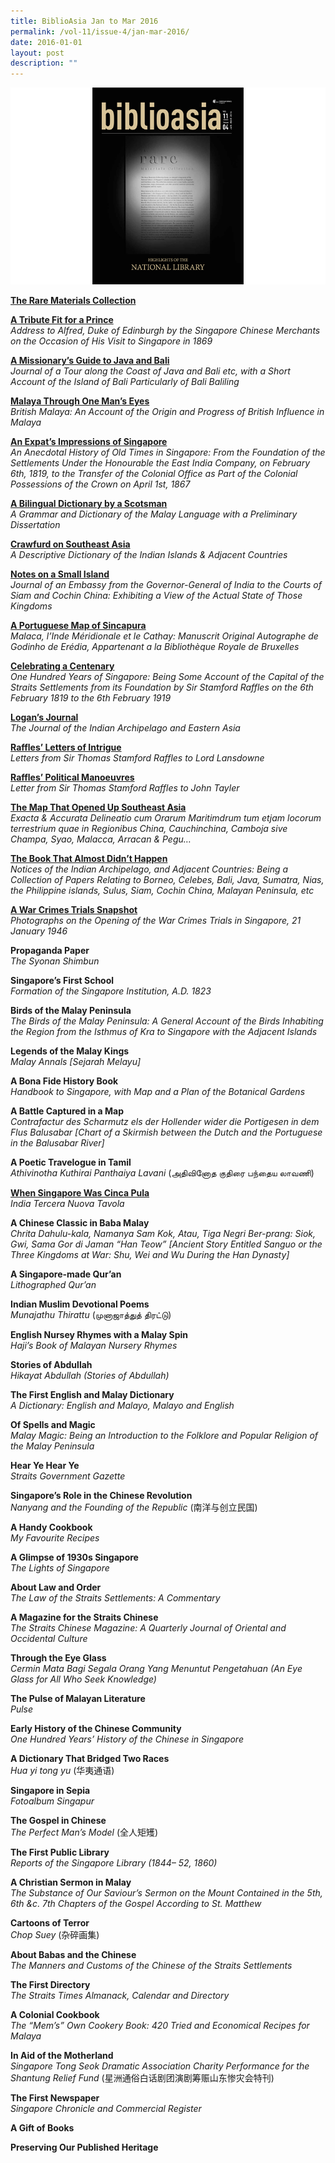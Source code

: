 ```yaml
---
title: BiblioAsia Jan to Mar 2016
permalink: /vol-11/issue-4/jan-mar-2016/
date: 2016-01-01
layout: post
description: ""
---
```

![Alt text for image on Isomer site](/images/vol-11-issue-4/ba11-4-1.jpg)

**[The Rare Materials Collection](/vol-11/issue-4/jan-mar-2016/rare-materials)**

**[A Tribute Fit for a Prince](/vol-11/issue-4/jan-mar-2016/alfred-duke-edinburgh)**<br>
*Address to Alfred, Duke of Edinburgh by the Singapore Chinese Merchants on the Occasion of His Visit to Singapore in 1869*

**[A Missionary’s Guide to Java and Bali](/vol-11/issue-4/jan-mar-2016/journal-java-bali-medhurst)**<br>
*Journal of a Tour along the Coast of Java and Bali etc, with a Short Account of the Island of Bali Particularly of Bali Baliling*

**[Malaya Through One Man’s Eyes](/vol-11/issue-4/jan-mar-2016/british-malaya-swettenham)**<br>
*British Malaya: An Account of the Origin and Progress of British Influence in Malaya*

**[An Expat’s Impressions of Singapore](/vol-11/issue-4/jan-mar-2016/history-singapore-buckley)**<br>
*An Anecdotal History of Old Times in Singapore: From the Foundation of the Settlements Under the Honourable the East India Company, on February 6th, 1819, to the Transfer of the Colonial Office as Part of the Colonial Possessions of the Crown on April 1st, 1867*

**[A Bilingual Dictionary by a Scotsman](/vol-11/issue-4/jan-mar-2016/malay-dictionary-crawfurd)**<br>
*A Grammar and Dictionary of the Malay Language with a Preliminary Dissertation*

**[Crawfurd on Southeast Asia](/vol-11/issue-4/jan-mar-2016/dictionary-indian-islands-crawfurd)**<br>
*A Descriptive Dictionary of the Indian Islands & Adjacent Countries*

**[Notes on a Small Island](/vol-11/issue-4/jan-mar-2016/journal-embassy-crawfurd)**<br>
*Journal of an Embassy from the Governor-General of India to the Courts of Siam and Cochin  China: Exhibiting a View of the Actual State of Those Kingdoms*

**[A Portuguese Map of Sincapura](/vol-11/issue-4/jan-mar-2016/portuguese-map-sincapura-janssen)**<br>
*Malaca, l’Inde Méridionale et le Cathay: Manuscrit Original Autographe de Godinho de Erédia, Appartenant a la Bibliothèque Royale de Bruxelles*

**[Celebrating a Centenary](/vol-11/issue-4/jan-mar-2016/one-hundred-years-singapore)**<br>
*One Hundred Years of Singapore: Being Some Account of the Capital of the Straits Settlements from its Foundation by Sir Stamford Raffles on the 6th February 1819 to the 6th February 1919*

**[Logan’s Journal](/vol-11/issue-4/jan-mar-2016/indian-archipelago-eastern-asia-logan-journal)**<br>
*The Journal of the Indian Archipelago and Eastern Asia*

**[Raffles’ Letters of Intrigue](/vol-11/issue-4/jan-mar-2016/letters-stamford-raffles-marquess-lansdowne)**<br>
*Letters from Sir Thomas Stamford Raffles to Lord Lansdowne*

**[Raffles’ Political Manoeuvres](/vol-11/issue-4/jan-mar-2016/letter-stamford-raffles-john-tayler)**<br>
*Letter from Sir Thomas Stamford Raffles to John Tayler*

**[The Map That Opened Up Southeast Asia](/vol-11/issue-4/jan-mar-2016/map-south-east-asia-exacta-accurata-linschoten)**<br>
*Exacta & Accurata Delineatio cum Orarum Maritimdrum tum etjam locorum terrestrium quae in Regionibus China, Cauchinchina, Camboja sive Champa, Syao, Malacca, Arracan & Pegu…*

**[The Book That Almost Didn’t Happen](/vol-11/issue-4/jan-mar-2016/notices-indian-archipelago-john-henry-moor)**<br>
*Notices of the Indian Archipelago, and Adjacent Countries: Being a Collection of Papers Relating to Borneo, Celebes, Bali, Java, Sumatra, Nias, the Philippine islands, Sulus, Siam, Cochin China, Malayan Peninsula, etc*

**[A War Crimes Trials Snapshot](/vol-11/issue-4/jan-mar-2016/photographs-singapore-war-crimes-trial)**<br>
*Photographs on the Opening of the War Crimes Trials in Singapore, 21 January 1946*

**Propaganda Paper**<br>
*The Syonan Shimbun*

**Singapore’s First School**<br>
*Formation of the Singapore Institution, A.D. 1823*

**Birds of the Malay Peninsula**<br>
*The Birds of the Malay Peninsula: A General Account of the Birds Inhabiting the Region from the Isthmus of Kra to Singapore with the Adjacent Islands*

**Legends of the Malay Kings**<br>
*Malay Annals [Sejarah Melayu]*

**A Bona Fide History Book**<br>
*Handbook to Singapore, with Map and a Plan of the Botanical Gardens*

**A Battle Captured in a Map**<br>
*Contrafactur des Scharmutz els der Hollender wider die Portigesen in dem Flus Balusabar [Chart of a Skirmish between the Dutch and the Portuguese in the Balusabar River]*

**A Poetic Travelogue in Tamil**<br>
*Athivinotha Kuthirai Panthaiya Lavani* (அதிவினோத குதிரை பந்தைய லாவணி)

**[When Singapore Was Cinca Pula](/vol-11/issue-4/jan-mar-2016/india-tercera-nuova-tavola)**<br>
*India Tercera Nuova Tavola*

**A Chinese Classic in Baba Malay**<br>
*Chrita Dahulu-kala, Namanya Sam Kok, Atau, Tiga Negri Ber-prang: Siok, Gwi, Sama Gor di Jaman “Han Teow” [Ancient Story Entitled Sanguo or the Three Kingdoms at War: Shu, Wei and Wu During the Han Dynasty]*

**A Singapore-made Qur’an**<br>
*Lithographed Qur’an*

**Indian Muslim Devotional Poems**<br>
*Munajathu Thirattu* (முனாஜாத்துத் திரட்டு)

**English Nursey Rhymes with a Malay Spin**<br>
*Haji’s Book of Malayan Nursery Rhymes*

**Stories of Abdullah**<br>
*Hikayat Abdullah (Stories of Abdullah)*

**The First English and Malay Dictionary**<br>
*A Dictionary: English and Malayo, Malayo and English*

**Of Spells and Magic**<br>
*Malay Magic: Being an Introduction to the Folklore and Popular Religion of the Malay Peninsula*

**Hear Ye Hear Ye**<br>
*Straits Government Gazette*

**Singapore’s Role in the Chinese Revolution**<br>
*Nanyang and the Founding of the Republic* (南洋与创立民国)

**A Handy Cookbook**<br>
*My Favourite Recipes*

**A Glimpse of 1930s Singapore**<br>
*The Lights of Singapore*

**About Law and Order**<br>
*The Law of the Straits Settlements: A Commentary*

**A Magazine for the Straits Chinese**<br>
*The Straits Chinese Magazine: A Quarterly Journal of Oriental and Occidental Culture*

**Through the Eye Glass**<br>
*Cermin Mata Bagi Segala Orang Yang Menuntut Pengetahuan (An Eye Glass for All Who Seek Knowledge)*

**The Pulse of Malayan Literature**<br>
*Pulse*

**Early History of the Chinese Community**<br>
*One Hundred Years’ History of the Chinese in Singapore*

**A Dictionary That Bridged Two Races**<br>
*Hua yi tong yu* (华夷通语)

**Singapore in Sepia**<br>
*Fotoalbum Singapur*

**The Gospel in Chinese**<br>
*The Perfect Man’s Model* (全人矩矱)

**The First Public Library**<br>
*Reports of the Singapore Library (1844– 52, 1860)*

**A Christian Sermon in Malay**<br>
*The Substance of Our Saviour’s Sermon on the Mount Contained in the 5th, 6th &c. 7th Chapters of the Gospel According to St. Matthew*

**Cartoons of Terror**<br>
*Chop Suey* (杂碎画集)

**About Babas and the Chinese**<br>
*The Manners and Customs of the Chinese of the Straits Settlements*

**The First Directory**<br>
*The Straits Times Almanack, Calendar and Directory*

**A Colonial Cookbook**<br>
*The “Mem’s” Own Cookery Book: 420 Tried and Economical Recipes for Malaya*

**In Aid of the Motherland**<br>
*Singapore Tong Seok Dramatic Association Charity Performance for the Shantung Relief Fund* (星洲通俗白话剧团演剧筹赈山东惨灾会特刊)

**The First Newspaper**<br>
*Singapore Chronicle and Commercial Register*

**A Gift of Books**

**Preserving Our Published Heritage**